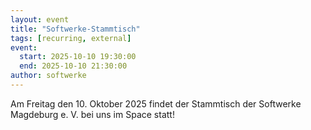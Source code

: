 ```yaml
---
layout: event
title: "Softwerke-Stammtisch"
tags: [recurring, external]
event:
  start: 2025-10-10 19:30:00
  end: 2025-10-10 21:30:00
author: softwerke
---
```


Am Freitag den 10. Oktober 2025 findet der Stammtisch der Softwerke Magdeburg e. V. bei uns im Space statt!
